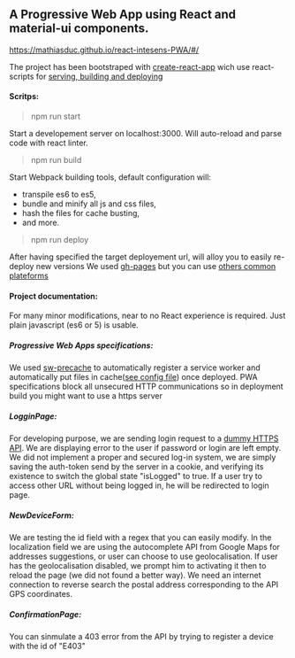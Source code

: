 ## A Progressive Web App using React and material-ui components.
https://mathiasduc.github.io/react-intesens-PWA/#/

The project has been bootstraped with [create-react-app](https://github.com/facebookincubator/create-react-app) wich use react-scripts for [serving, building and deploying](https://github.com/facebookincubator/create-react-app/blob/master/packages/react-scripts/template/README.md#available-scripts)
#### Scritps:
>npm run start

Start a developement server on localhost:3000. Will auto-reload and parse code with react linter.

>npm run build

Start Webpack building tools, default configuration will:
* transpile es6 to es5,
* bundle and minify all js and css files,
* hash the files for cache busting,
* and more.

>npm run deploy

After having specified the target deployement url, will alloy you to easily re-deploy new versions
We used [gh-pages](https://github.com/facebookincubator/create-react-app/blob/master/packages/react-scripts/template/README.md#deployment) but you can use [others common plateforms](https://github.com/facebookincubator/create-react-app/blob/master/packages/react-scripts/template/README.md#building-for-relative-paths)

#### Project documentation:

For many minor modifications, near to no React experience is required. Just plain javascript (es6 or 5) is usable.

##### Progressive Web Apps specifications:
We used [sw-precache](https://github.com/GoogleChrome/sw-precache) to automatically register a service worker and automatically put files in cache([see config file](https://github.com/Mathiasduc/react-intesens-PWA/blob/master/sw-precache-config.js)) once deployed.
PWA specifications block all unsecured HTTP communications so in deployment build you might want to use a https server

##### LogginPage:
For developing purpose, we are sending login request to a [dummy HTTPS API](https://reqres.in).
We are displaying error to the user if password or login are left empty.
We did not implement a proper and secured log-in system, we are simply saving the auth-token send by the server in a cookie, and verifying its existence to switch the global state "isLogged" to true.
If a user try to access other URL without being logged in, he will be redirected to login page.

##### NewDeviceForm:
We are testing the id field with a regex that you can easily modify.
In the localization field we are using the autocomplete API from Google Maps for addresses suggestions, or user can choose to use geolocalisation. If user has the geolocalisation disabled, we prompt him to activating it then to reload the page (we did not found a better way). We need an internet connection to reverse search the postal address corresponding to the API GPS coordinates.

##### ConfirmationPage:
You can sinmulate a 403 error from the API by trying to register a device with the id of "E403"
